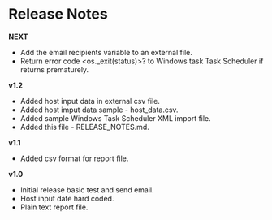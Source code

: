 # Release Notes  

**NEXT**
* Add the email recipients variable to an external file.  
* Return error code <os._exit(status)>? to Windows task Task Scheduler if returns prematurely.  

**v1.2**
* Added host input data in external csv file.  
* Added host imput data sample - host_data.csv.  
* Added sample Windows Task Scheduler XML import file.
* Added this file - RELEASE_NOTES.md.    
  
**v1.1**    
* Added csv format for report file.    
  
**v1.0**    
* Initial release basic test and send email.  
* Host input date hard coded.   
* Plain text report file.  



